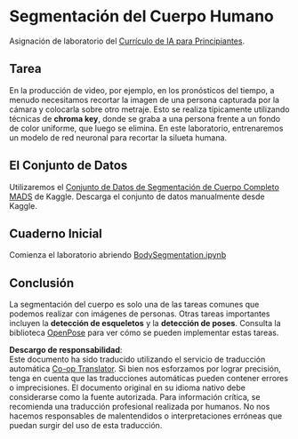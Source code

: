 <!--
CO_OP_TRANSLATOR_METADATA:
{
  "original_hash": "365f0decfe0f47b460bbde8227c5009d",
  "translation_date": "2025-08-24T09:16:22+00:00",
  "source_file": "lessons/4-ComputerVision/12-Segmentation/lab/README.md",
  "language_code": "es"
}
-->
# Segmentación del Cuerpo Humano

Asignación de laboratorio del [Currículo de IA para Principiantes](https://github.com/microsoft/ai-for-beginners).

## Tarea

En la producción de video, por ejemplo, en los pronósticos del tiempo, a menudo necesitamos recortar la imagen de una persona capturada por la cámara y colocarla sobre otro metraje. Esto se realiza típicamente utilizando técnicas de **chroma key**, donde se graba a una persona frente a un fondo de color uniforme, que luego se elimina. En este laboratorio, entrenaremos un modelo de red neuronal para recortar la silueta humana.

## El Conjunto de Datos

Utilizaremos el [Conjunto de Datos de Segmentación de Cuerpo Completo MADS](https://www.kaggle.com/datasets/tapakah68/segmentation-full-body-mads-dataset) de Kaggle. Descarga el conjunto de datos manualmente desde Kaggle.

## Cuaderno Inicial

Comienza el laboratorio abriendo [BodySegmentation.ipynb](../../../../../../lessons/4-ComputerVision/12-Segmentation/lab/BodySegmentation.ipynb)

## Conclusión

La segmentación del cuerpo es solo una de las tareas comunes que podemos realizar con imágenes de personas. Otras tareas importantes incluyen la **detección de esqueletos** y la **detección de poses**. Consulta la biblioteca [OpenPose](https://github.com/CMU-Perceptual-Computing-Lab/openpose) para ver cómo se pueden implementar estas tareas.

**Descargo de responsabilidad**:  
Este documento ha sido traducido utilizando el servicio de traducción automática [Co-op Translator](https://github.com/Azure/co-op-translator). Si bien nos esforzamos por lograr precisión, tenga en cuenta que las traducciones automáticas pueden contener errores o imprecisiones. El documento original en su idioma nativo debe considerarse como la fuente autorizada. Para información crítica, se recomienda una traducción profesional realizada por humanos. No nos hacemos responsables de malentendidos o interpretaciones erróneas que puedan surgir del uso de esta traducción.